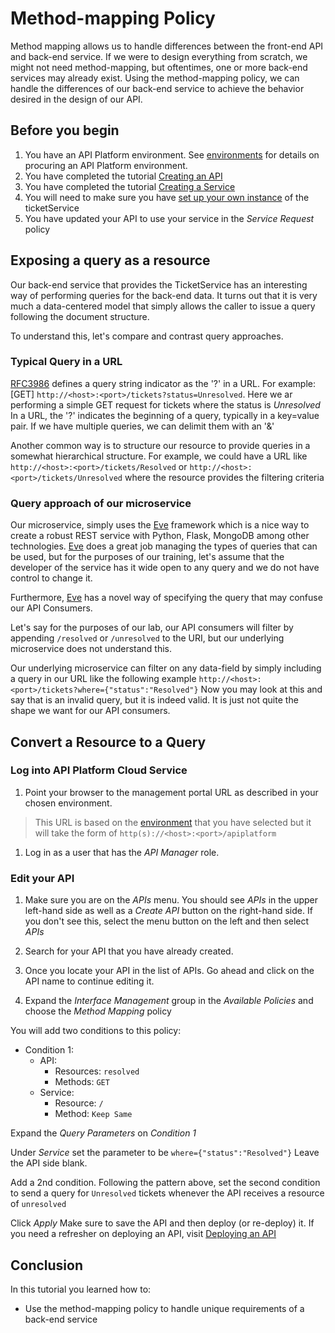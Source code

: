 # Method-mapping Policy

Method mapping allows us to handle differences between the front-end API and back-end service.  If we were to design everything from scratch, we might not need method-mapping, but oftentimes, one or more back-end services may already exist.  Using the method-mapping policy, we can handle the differences of our back-end service to achieve the behavior desired in the design of our API.

## Before you begin

1. You have an API Platform environment.  See [environments](../../../../environments/README.md) for details on procuring an API Platform environment.
1. You have completed the tutorial [Creating an API](../../create_api)
1. You have completed the tutorial [Creating a Service](../../../services/create_service)
  1. You will need to make sure you have [set up your own instance](../../../docker/compose/ticketService) of the ticketService
1. You have updated your API to use your service in the *Service Request* policy

## Exposing a query as a resource
Our back-end service that provides the TicketService has an interesting way of performing queries for the back-end data.  It turns out that it is very much a data-centered model that simply allows the caller to issue a query following the document structure.

To understand this, let's compare and contrast query approaches.

### Typical Query in a URL
[RFC3986](https://tools.ietf.org/html/rfc3986#section-3.4) defines a query string indicator as the '?' in a URL.  For example: [GET] `http://<host>:<port>/tickets?status=Unresolved`.  Here we ar performing a simple GET request for tickets where the status is *Unresolved*  In a URL, the '?' indicates the beginning of a query, typically in a key=value pair.  If we have multiple queries, we can delimit them with an '&'

Another common way is to structure our resource to provide queries in a somewhat hierarchical structure.  For example, we could have a URL like `http://<host>:<port>/tickets/Resolved` or `http://<host>:<port>/tickets/Unresolved` where the resource provides the filtering criteria 

### Query approach of our microservice
Our microservice, simply uses the [Eve](python-eve.org) framework which is a nice way to create a robust REST service with Python, Flask, MongoDB among other technologies.  [Eve](python-eve.org) does a great job managing the types of queries that can be used, but for the purposes of our training, let's assume that the developer of the service has it wide open to any query and we do not have control to change it.

Furthermore, [Eve](python-eve.org) has a novel way of specifying the query that may confuse our API Consumers.

Let's say for the purposes of our lab, our API consumers will filter by appending `/resolved` or `/unresolved` to the URI, but our underlying microservice does not understand this.

Our underlying microservice can filter on any data-field by simply including a query in our URL like the following example `http://<host>:<port>/tickets?where={"status":"Resolved"}`  Now you may look at this and say that is an invalid query, but it is indeed valid.  It is just not quite the shape we want for our API consumers.

## Convert a Resource to a Query
### Log into API Platform Cloud Service
1. Point your browser to the management portal URL as described in your chosen environment. 

> This URL is based on the [environment](../../../environments/README.md) that you have selected but it will take the form of `http(s)://<host>:<port>/apiplatform`

1.  Log in as a user that has the *API Manager* role.  

### Edit your API
1. Make sure you are on the *APIs* menu.  You should see *APIs* in the upper left-hand side as well as a *Create API* button on the right-hand side.  If you don't see this, select the menu button on the left and then select *APIs*
 
1. Search for your API that you have already created.
  1. Once you locate your API in the list of APIs.  Go ahead and click on the API name to continue editing it.
1. Expand the *Interface Management* group in the *Available Policies* and choose the *Method Mapping* policy

You will add two conditions to this policy:
- Condition 1:
  - API:
    - Resources: `resolved`
    - Methods: `GET`
  - Service:
    - Resource: `/`
    - Method: `Keep Same`

Expand the *Query Parameters* on *Condition 1*

Under *Service* set the parameter to be `where={"status":"Resolved"}`  Leave the API side blank.

Add a 2nd condition.  Following the pattern above, set the second condition to send a query for `Unresolved` tickets whenever the API receives a resource of `unresolved`

Click *Apply*
Make sure to save the API and then deploy (or re-deploy) it.  If you need a refresher on deploying an API, visit [Deploying an API](../../deploy_api)

## Conclusion
In this tutorial you learned how to:
  - Use the method-mapping policy to handle unique requirements of a back-end service